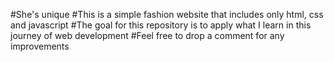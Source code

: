 #She's unique 
#This is a simple fashion website that includes only html, css and javascript
#The goal for this repository is to apply what I learn in this journey of web development
#Feel free to drop a comment for any improvements 

